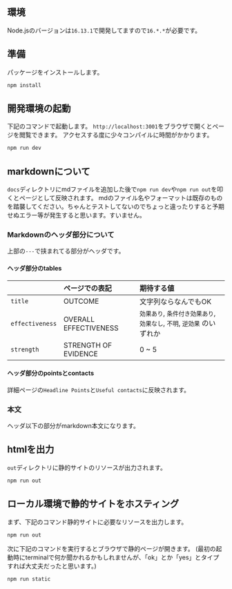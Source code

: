 ## 環境
Node.jsのバージョンは`16.13.1`で開発してますので`16.*.*`が必要です。

## 準備
パッケージをインストールします。
```bash
npm install
```

## 開発環境の起動
下記のコマンドで起動します。
`http://localhost:3001`をブラウザで開くとページを閲覧できます。
アクセスする度に少々コンパイルに時間がかかります。
```bash
npm run dev
```

## markdownについて
`docs`ディレクトリにmdファイルを追加した後で`npm run dev`や`npm run out`を叩くとページとして反映されます。
mdのファイル名やフォーマットは既存のものを踏襲してください。ちゃんとテストしてないのでちょっと違ったりすると予期せぬエラー等が発生すると思います。すいません。

### Markdownのヘッダ部分について
上部の`---`で挟まれてる部分がヘッダです。

#### ヘッダ部分のtables
||ページでの表記|期待する値|
|:--|:--|:--|
|`title`|OUTCOME|文字列ならなんでもOK|
|`effectiveness`|OVERALL EFFECTIVENESS|`効果あり`, `条件付き効果あり`, `効果なし`, `不明`, `逆効果` のいずれか|
|`strength`|STRENGTH OF EVIDENCE|0 ~ 5|

#### ヘッダ部分のpointsとcontacts
詳細ページの`Headline Points`と`Useful contacts`に反映されます。

### 本文
ヘッダ以下の部分がmarkdown本文になります。

## htmlを出力
`out`ディレクトリに静的サイトのリソースが出力されます。
```bash
npm run out
```

## ローカル環境で静的サイトをホスティング
まず、下記のコマンド静的サイトに必要なリソースを出力します。
```bash
npm run out
```

次に下記のコマンドを実行するとブラウザで静的ページが開きます。
(最初の起動時にterminalで何か聞かれるかもしれませんが、「ok」とか「yes」とタイプすれば大丈夫だったと思います。)
```bash
npm run static
```
